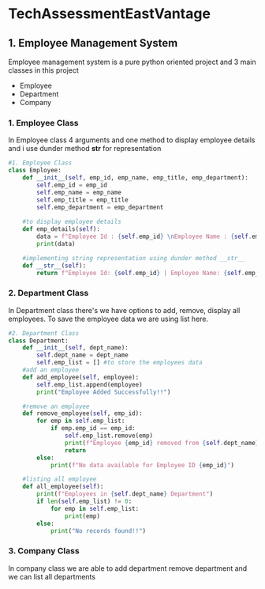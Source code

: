 # TechAssessmentEastVantage
## 1. Employee Management System
Employee management system is a pure python oriented project and 3 main classes in this project
- Employee
- Department
- Company

### 1. Employee Class
In Employee class 4 arguments and one method to display employee details and i use dunder method __str__ for representation
```Python
#1. Employee Class
class Employee:
    def __init__(self, emp_id, emp_name, emp_title, emp_department):
        self.emp_id = emp_id
        self.emp_name = emp_name
        self.emp_title = emp_title
        self.emp_department = emp_department
        
    #to display employee details
    def emp_details(self):
        data = f"Employee Id : {self.emp_id} \nEmployee Name : {self.emp_name} \nEmployee Title : {self.emp_title} \nEmployee Department : {self.emp_department}"
        print(data)

    #implementing string representation using dunder method __str__
    def __str__(self):
        return f"Employee Id: {self.emp_id} | Employee Name: {self.emp_name}"
```
### 2. Department Class
In Department class there's we have options to add, remove, display all employees. To save the employee data we are using list here.
```python
#2. Department Class
class Department:
    def __init__(self, dept_name):
        self.dept_name = dept_name
        self.emp_list = [] #to store the employees data
    #add an employee
    def add_employee(self, employee):
        self.emp_list.append(employee)
        print("Employee Added Successfully!!")

    #remove an employee
    def remove_employee(self, emp_id):
        for emp in self.emp_list:
            if emp.emp_id == emp_id:
                self.emp_list.remove(emp)
                print(f"Employee {emp_id} removed from {self.dept_name} Department")
                return
        else:
            print(f"No data available for Employee ID {emp_id}")

    #listing all employee
    def all_employee(self):
        print(f"Employees in {self.dept_name} Department")
        if len(self.emp_list) != 0:
            for emp in self.emp_list:
                print(emp)
        else:
            print("No records found!!")
```

### 3. Company Class
In company class we are able to add department remove department and we can list all departments

